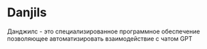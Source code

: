 # Danjils
Данджилс - это специализированное программное обеспечение позволяющее автоматизировать взаимодействие с чатом GPT
